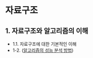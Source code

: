 # 자료구조 

## 1. 자료구조와 알고리즘의 이해
  - 1.1. 자료구조에 대한 기본적인 이해
  - 1-2. ([알고리즘의 성능 분석 방법](/Chapter1/README.md)) 
    
